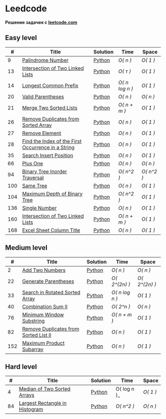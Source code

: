 # Leedcode

**Pешение задачек с [leetcode.com](https://leetcode.com)**

## Easy level

| #   | Title                                                                                                                                               | Solution                | Time           | Space      |
| --- | --------------------------------------------------------------------------------------------------------------------------------------------------- | ----------------------- | -------------- | ---------- |
| 9   | [Palindrome Number](https://leetcode.com/problems/palindrome-number/description/?source=submission-ac)                                              | [Python](./Easy/9.py)   | _O( n )_       | _O( 1 )_   |  |
| 13  | [Intersection of Two Linked Lists](https://leetcode.com/problems/roman-to-integer/description/)                                                     | [Python](./Easy/13.py)  | _O( т )_       | _O( 1 )_   |  |
| 14  | [Longest Common Prefix](https://leetcode.com/problems/longest-common-prefix/description/)                                                           | [Python](./Easy/14.py)  | _O( n log n )_ | _O( 1 )_   |  |
| 20  | [Valid Parentheses](https://leetcode.com/problems/valid-parentheses/description/)                                                                   | [Python](./Easy/20.py)  | _O( n )_       | _O( n )_   |  |
| 21  | [Merge Two Sorted Lists](https://leetcode.com/problems/merge-two-sorted-lists/description/)                                                         | [Python](./Easy/21.py)  | _O( n + m )_   | _O( 1 )_   |  |
| 26  | [Remove Duplicates from Sorted Array](https://leetcode.com/problems/remove-duplicates-from-sorted-array/description/)                               | [Python](./Easy/26.py)  | _O( n )_       | _O( 1 )_   |  |
| 27  | [Remove Element](https://leetcode.com/problems/remove-element/description/)                                                                         | [Python](./Easy/27.py)  | _O( n )_       | _O( 1 )_   |  |
| 28  | [Find the Index of the First Occurrence in a String](https://leetcode.com/problems/find-the-index-of-the-first-occurrence-in-a-string/description/) | [Python](./Easy/28.py)  | _O( n )_       | _O( 1 )_   |  |
| 35  | [Search Insert Position](https://leetcode.com/problems/search-insert-position/submissions/1321853553/)                                              | [Python](./Easy/35.py)  | _O( n )_       | _O( 1 )_   |  |
| 66  | [Plus One](https://leetcode.com/problems/plus-one/description/)                                                                                     | [Python](./Easy/66.py)  | _O( n )_       | _O( n )_   |  |
| 94  | [Binary Tree Inorder Traversal](https://leetcode.com/problems/binary-tree-inorder-traversal/)                                                       | [Python](./Easy/94.py)  | _O( n^2 )_     | _O( n^2 )_ |  |
| 100 | [Same Tree](https://leetcode.com/problems/same-tree/description/)                                                                                   | [Python](./Easy/100.py) | _O( n )_       | _O( 1 )_   |  |
| 104 | [Maximum Depth of Binary Tree](https://leetcode.com/problems/maximum-depth-of-binary-tree/)                                                         | [Python](./Easy/104.py) | _O( n^2 )_     | _O( 1 )_   |  |
| 136 | [Single Number](https://leetcode.com/problems/single-number/)                                                                                       | [Python](./Easy/136.py) | _O( n )_       | _O( 1 )_   |  |
| 160 | [Intersection of Two Linked Lists](https://leetcode.com/problems/intersection-of-two-linked-lists/description/)                                     | [Python](./Easy/160.py) | _O( n + m )_   | _O( 1 )_   |  |
| 168 | [Excel Sheet Column Title](https://leetcode.com/problems/excel-sheet-column-title/description/)                                                     | [Python](./Easy/168.py) | _O( n )_       | _O( 1 )_   |  |

## Medium level

| #   | Title                                                                                                                     | Solution                  | Time           | Space         |
| --- | ------------------------------------------------------------------------------------------------------------------------- | ------------------------- | -------------- | ------------- |
| 2   | [Add Two Numbers](https://leetcode.com/problems/add-two-numbers/description/)                                             | [Python](./Medium/2.py)   | _O( n )_       | _O( n )_      |  |
| 22  | [Generate Parentheses](https://leetcode.com/problems/generate-parentheses/description/)                                   | [Python](./Medium/22.py)  | _O( 2^(2n) )_  | _O( 2^(2n) )_ |  |
| 33  | [Search in Rotated Sorted Array](https://leetcode.com/problems/search-in-rotated-sorted-array/)                           | [Python](./Medium/33.py)  | _O( n log n )_ | _O( 1 )_      |  |
| 40  | [Combination Sum II](https://leetcode.com/problems/combination-sum-ii/description/)                                       | [Python](./Medium/40.py)  | _O( 2^n )_     | _O( n )_      |  |
| 76  | [Minimum Window Substring](https://leetcode.com/problems/minimum-window-substring/description/)                           | [Python](./Medium/76.py)  | _O( n + m )_   | _O( 1 )_      |  |
| 82  | [Remove Duplicates from Sorted List II](https://leetcode.com/problems/remove-duplicates-from-sorted-list-ii/description/) | [Python](./Medium/82.py)  | _O( n )_       | _O( 1 )_      |  |
| 152 | [Maximum Product Subarray](https://leetcode.com/problems/maximum-product-subarray/description/)                           | [Python](./Medium/152.py) | _O( n )_       | _O( 1 )_      |  |

## Hard level

| #   | Title                                                                                                                                                    | Solution                  | Time        | Space    |
| --- | -------------------------------------------------------------------------------------------------------------------------------------------------------- | ------------------------- | ----------- | -------- |
| 4   | [Median of Two Sorted Arrays](https://leetcode.com/problems/median-of-two-sorted-arrays/description/)                                                    | [Python](./Hard/4/4.py)   | O( log n )_ | _O( 1 )_ |
| 84  | [Largest Rectangle in Histogram](https://leetcode.com/problems/largest-rectangle-in-histogram/solutions/5378360/video-explanation/?source=submission-ac) | [Python](./Hard/84/84.py) | _O( n^2 )_  | _O( n )_ |
